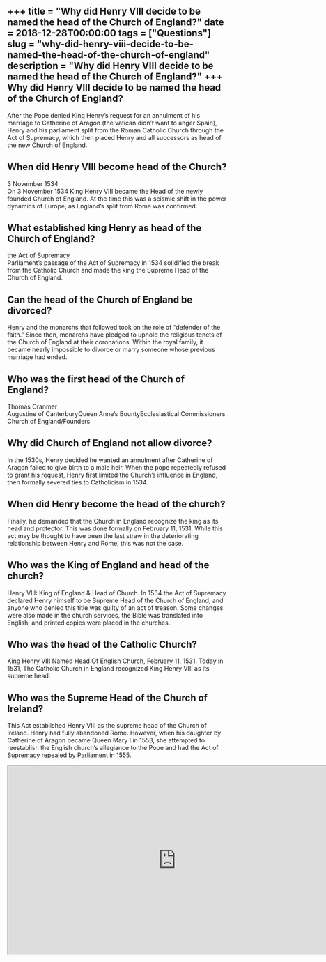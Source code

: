 +++
title = "Why did Henry VIII decide to be named the head of the Church of England?"
date = 2018-12-28T00:00:00
tags = ["Questions"]
slug = "why-did-henry-viii-decide-to-be-named-the-head-of-the-church-of-england"
description = "Why did Henry VIII decide to be named the head of the Church of England?"
+++
Why did Henry VIII decide to be named the head of the Church of England?
------------------------------------------------------------------------

After the Pope denied King Henry’s request for an annulment of his marriage to Catherine of Aragon (the vatican didn’t want to anger Spain), Henry and his parliament split from the Roman Catholic Church through the Act of Supremacy, which then placed Henry and all successors as head of the new Church of England.

When did Henry VIII become head of the Church?
----------------------------------------------

3 November 1534  
On 3 November 1534 King Henry VIII became the Head of the newly founded Church of England. At the time this was a seismic shift in the power dynamics of Europe, as England’s split from Rome was confirmed.

What established king Henry as head of the Church of England?
-------------------------------------------------------------

the Act of Supremacy  
Parliament’s passage of the Act of Supremacy in 1534 solidified the break from the Catholic Church and made the king the Supreme Head of the Church of England.

Can the head of the Church of England be divorced?
--------------------------------------------------

Henry and the monarchs that followed took on the role of “defender of the faith.” Since then, monarchs have pledged to uphold the religious tenets of the Church of England at their coronations. Within the royal family, it became nearly impossible to divorce or marry someone whose previous marriage had ended.

Who was the first head of the Church of England?
------------------------------------------------

 Thomas Cranmer  
Augustine of CanterburyQueen Anne’s BountyEcclesiastical Commissioners  
Church of England/Founders

Why did Church of England not allow divorce?
--------------------------------------------

In the 1530s, Henry decided he wanted an annulment after Catherine of Aragon failed to give birth to a male heir. When the pope repeatedly refused to grant his request, Henry first limited the Church’s influence in England, then formally severed ties to Catholicism in 1534.

When did Henry become the head of the church?
---------------------------------------------

Finally, he demanded that the Church in England recognize the king as its head and protector. This was done formally on February 11, 1531. While this act may be thought to have been the last straw in the deteriorating relationship between Henry and Rome, this was not the case.

Who was the King of England and head of the church?
---------------------------------------------------

Henry VIII: King of England &amp; Head of Church. In 1534 the Act of Supremacy declared Henry himself to be Supreme Head of the Church of England, and anyone who denied this title was guilty of an act of treason. Some changes were also made in the church services, the Bible was translated into English, and printed copies were placed in the churches.

Who was the head of the Catholic Church?
----------------------------------------

King Henry VIII Named Head Of English Church, February 11, 1531. Today in 1531, The Catholic Church in England recognized King Henry VIII as its supreme head.

Who was the Supreme Head of the Church of Ireland?
--------------------------------------------------

This Act established Henry VIII as the supreme head of the Church of Ireland. Henry had fully abandoned Rome. However, when his daughter by Catherine of Aragon became Queen Mary I in 1553, she attempted to reestablish the English church’s allegiance to the Pope and had the Act of Supremacy repealed by Parliament in 1555.

<iframe allow="accelerometer; autoplay; clipboard-write; encrypted-media; gyroscope; picture-in-picture" allowfullscreen="" class="__youtube_prefs__  epyt-is-override  no-lazyload" data-no-lazy="1" data-origheight="433" data-origwidth="770" data-skipgform_ajax_framebjll="" height="433" id="_ytid_23531" loading="lazy" src="https://www.youtube.com/embed/9-AdddZQ2HU?enablejsapi=1&autoplay=0&cc_load_policy=0&cc_lang_pref=&iv_load_policy=1&loop=0&modestbranding=0&rel=1&fs=1&playsinline=0&autohide=2&theme=dark&color=red&controls=1&" title="YouTube player" width="770"></iframe>